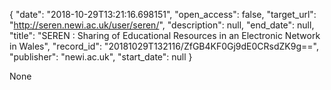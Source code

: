 {
  "date": "2018-10-29T13:21:16.698151", 
  "open_access": false, 
  "target_url": "http://seren.newi.ac.uk/user/seren/", 
  "description": null, 
  "end_date": null, 
  "title": "SEREN : Sharing of Educational Resources in an Electronic Network in Wales", 
  "record_id": "20181029T132116/ZfGB4KF0Gj9dE0CRsdZK9g==", 
  "publisher": "newi.ac.uk", 
  "start_date": null
}

None